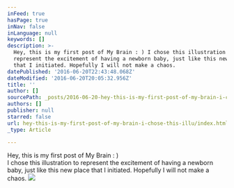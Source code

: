 ```yaml
---
inFeed: true
hasPage: true
inNav: false
inLanguage: null
keywords: []
description: >-
  Hey, this is my first post of My Brain : ) I chose this illustration to
  represent the excitement of having a newborn baby, just like this new place
  that I initiated. Hopefully I will not make a chaos.
datePublished: '2016-06-20T22:43:48.068Z'
dateModified: '2016-06-20T20:05:32.956Z'
title: ''
author: []
sourcePath: _posts/2016-06-20-hey-this-is-my-first-post-of-my-brain-i-chose-this-illu.md
authors: []
publisher: null
starred: false
url: hey-this-is-my-first-post-of-my-brain-i-chose-this-illu/index.html
_type: Article

---
```

Hey, this is my first post of My Brain : )  
I chose this illustration to represent the excitement of having a newborn baby, just like this new place that I initiated. Hopefully I will not make a chaos.
![](https://the-grid-user-content.s3-us-west-2.amazonaws.com/4641c887-f22a-4518-b2d0-1b47bd602c9e.jpg)